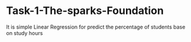 # Task-1-The-sparks-Foundation
It is simple  Linear Regression for predict the percentage of students base on study hours
